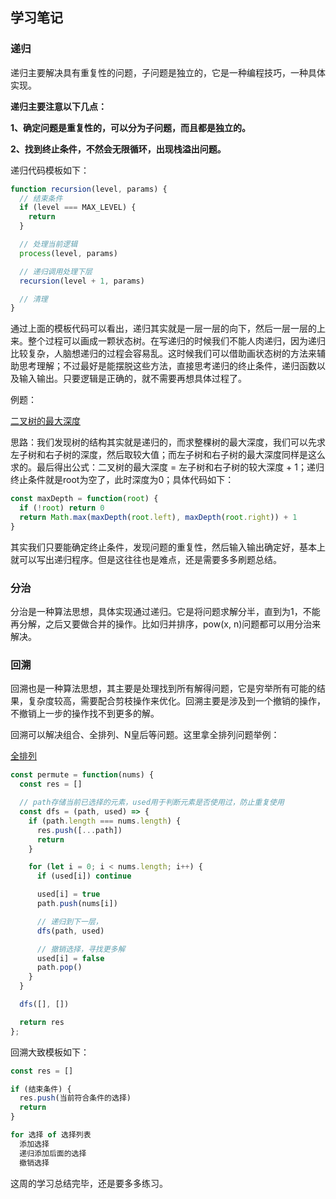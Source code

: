 ## 学习笔记

### 递归

递归主要解决具有重复性的问题，子问题是独立的，它是一种编程技巧，一种具体实现。

**递归主要注意以下几点：**

**1、确定问题是重复性的，可以分为子问题，而且都是独立的。**

**2、找到终止条件，不然会无限循环，出现栈溢出问题。**

递归代码模板如下：

```js
function recursion(level, params) {
  // 结束条件
  if (level === MAX_LEVEL) {
    return
  }

  // 处理当前逻辑
  process(level, params)

  // 递归调用处理下层
  recursion(level + 1, params)

  // 清理
}
```

通过上面的模板代码可以看出，递归其实就是一层一层的向下，然后一层一层的上来。整个过程可以画成一颗状态树。在写递归的时候我们不能人肉递归，因为递归比较复杂，人脑想递归的过程会容易乱。这时候我们可以借助画状态树的方法来辅助思考理解；不过最好是能摆脱这些方法，直接思考递归的终止条件，递归函数以及输入输出。只要逻辑是正确的，就不需要再想具体过程了。

例题：

[二叉树的最大深度](https://leetcode-cn.com/problems/maximum-depth-of-binary-tree/)

思路：我们发现树的结构其实就是递归的，而求整棵树的最大深度，我们可以先求左子树和右子树的深度，然后取较大值；而左子树和右子树的最大深度同样是这么求的。最后得出公式：二叉树的最大深度 = 左子树和右子树的较大深度 + 1；递归终止条件就是root为空了，此时深度为0；具体代码如下：

```js
const maxDepth = function(root) {
  if (!root) return 0
  return Math.max(maxDepth(root.left), maxDepth(root.right)) + 1
}
```

其实我们只要能确定终止条件，发现问题的重复性，然后输入输出确定好，基本上就可以写出递归程序。但是这往往也是难点，还是需要多多刷题总结。

### 分治

分治是一种算法思想，具体实现通过递归。它是将问题求解分半，直到为1，不能再分解，之后又要做合并的操作。比如归并排序，pow(x, n)问题都可以用分治来解决。

### 回溯

回溯也是一种算法思想，其主要是处理找到所有解得问题，它是穷举所有可能的结果，复杂度较高，需要配合剪枝操作来优化。回溯主要是涉及到一个撤销的操作，不撤销上一步的操作找不到更多的解。

回溯可以解决组合、全排列、N皇后等问题。这里拿全排列问题举例：

[全排列](https://leetcode-cn.com/problems/permutations/)

```js
const permute = function(nums) {
  const res = []

  // path存储当前已选择的元素，used用于判断元素是否使用过，防止重复使用
  const dfs = (path, used) => {
    if (path.length === nums.length) {
      res.push([...path])
      return
    }

    for (let i = 0; i < nums.length; i++) {
      if (used[i]) continue

      used[i] = true
      path.push(nums[i])

      // 递归到下一层，
      dfs(path, used)

      // 撤销选择，寻找更多解
      used[i] = false
      path.pop()
    }
  }

  dfs([], [])

  return res
};
```

回溯大致模板如下：

```js
const res = []

if (结束条件) {
  res.push(当前符合条件的选择)
  return
}

for 选择 of 选择列表
  添加选择
  递归添加后面的选择
  撤销选择
```

这周的学习总结完毕，还是要多多练习。
